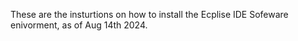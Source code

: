 These are the insturtions on how to install the Ecplise IDE Sofeware enivorment, as of Aug 14th 2024. 
